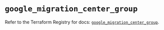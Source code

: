# `google_migration_center_group`

Refer to the Terraform Registry for docs: [`google_migration_center_group`](https://registry.terraform.io/providers/hashicorp/google/6.29.0/docs/resources/migration_center_group).
